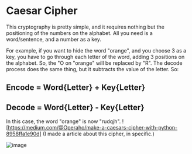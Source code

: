 # Caesar Cipher

This cryptography is pretty simple, and it requires nothing but the positioning of the numbers on the alphabet. All you need is a word/sentence, and a number as a key. 

For example, if you want to hide the word "orange", and you choose 3 as a key, you have to go through each letter of the word, adding 3 positions on the alphabet. So, the
"O on "orange" will be replaced by "R". The decode process does the same thing, but it subtracts the value of the letter. So:

## Encode = Word{Letter} + Key{Letter}
## Decode = Word{Letter} - Key{Letter}

In this case, the word "orange" is now "rudqjh". ![https://medium.com/@Operaho/make-a-caesars-cipher-with-python-8958ffa1e90d] (I made a article about this cipher, in specific.)

![image](https://user-images.githubusercontent.com/61850743/150044956-31495810-6a10-4d07-8743-cb946abd5119.png)
